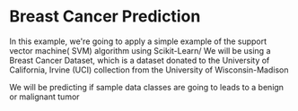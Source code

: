 # Breast Cancer Prediction
In this example, we're  going to apply a simple example of the support vector machine( SVM) algorithm using Scikit-Learn/
We will be using a Breast Cancer Dataset, which is a dataset donated to the University of California, Irvine (UCI) collection from the University of Wisconsin-Madison

We will be predicting if sample data classes are going to leads to a benign or malignant tumor



